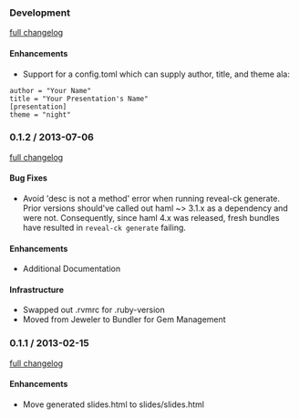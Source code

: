 ### Development
[full changelog](https://github.com/jedcn/reveal-ck/compare/v0.1.2...master)

#### Enhancements

* Support for a config.toml which can supply author, title, and theme
  ala:
```
author = "Your Name"
title = "Your Presentation's Name"
[presentation]
theme = "night"
```

### 0.1.2 / 2013-07-06
[full changelog](https://github.com/jedcn/reveal-ck/compare/v0.1.1...v0.1.2)

#### Bug Fixes

* Avoid 'desc is not a method' error when running reveal-ck generate.
  Prior versions should've called out haml ~> 3.1.x as a dependency
  and were not. Consequently, since haml 4.x was released, fresh
  bundles have resulted in `reveal-ck generate` failing.

#### Enhancements

* Additional Documentation

#### Infrastructure

* Swapped out .rvmrc for .ruby-version
* Moved from Jeweler to Bundler for Gem Management

### 0.1.1 / 2013-02-15
[full changelog](https://github.com/jedcn/reveal-ck/compare/v0.1.0...v0.1.1)

#### Enhancements

* Move generated slides.html to slides/slides.html
